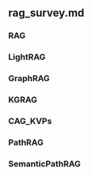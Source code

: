 ## rag_survey.md
### RAG
### LightRAG
### GraphRAG
### KGRAG
### CAG_KVPs
### PathRAG
### SemanticPathRAG

